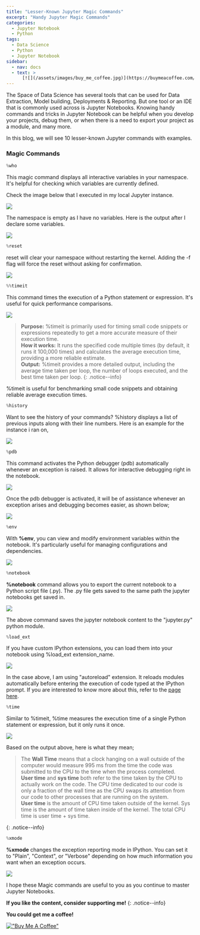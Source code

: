 ```yaml
---
title: "Lesser-Known Jupyter Magic Commands"
excerpt: "Handy Jupyter Magic Commands"
categories:
  - Jupyter Notebook
  - Python 
tags:
  - Data Science
  - Python
  - Jupyter Notebook
sidebar:
  - nav: docs
  - text: >
      [![](/assets/images/buy_me_coffee.jpg)](https://buymeacoffee.com/softwaremusings) 
---
```


The Space of Data Science has several tools that can be used for Data Extraction, Model building, Deployments & Reporting. But one tool or an IDE that is commonly used across is Jupyter Notebooks. Knowing handy commands and tricks in Jupyter Notebook can be helpful when you develop your projects, debug them, or when there is a need to export your project as a module, and many more.

In this blog, we will see 10 lesser-known Jupyter commands with examples.

### Magic Commands

```python
%who
```

This magic command displays all interactive variables in your namespace. It's helpful for checking which variables are currently defined.

Check the image below that I executed in my local Jupyter instance.  

![](https://github.com/dataasciences/dataasciences.github.io/blob/master/assets/images/jupyter_who.PNG?raw=true)

The namespace is empty as I have no variables. Here is the output after I declare some variables.

![](https://github.com/dataasciences/dataasciences.github.io/blob/master/assets/images/jupyter_who1.PNG?raw=true)


```python
%reset
```

reset will clear your namespace without restarting the kernel. Adding the -f flag will force the reset without asking for confirmation.

![](https://github.com/dataasciences/dataasciences.github.io/blob/master/assets/images/jupyter_reset.PNG?raw=true)


```python
%%timeit
```

This command times the execution of a Python statement or expression. It's useful for quick performance comparisons.

![](https://github.com/dataasciences/dataasciences.github.io/blob/master/assets/images/jupyter_timeit.PNG?raw=true)

> <span style="font-size:1em;"> **Purpose:** %timeit is primarily used for timing small code snippets or expressions repeatedly to get a more accurate measure of their execution time.<br>
                  **How it works:** It runs the specified code multiple times (by default, it runs it 100,000 times) and calculates the average execution time, providing a more reliable estimate.<br>
                  **Output:** %timeit provides a more detailed output, including the average time taken per loop, the number of loops executed, and the best time taken per loop.
                  </span>
{: .notice--info}

%timeit is useful for benchmarking small code snippets and obtaining reliable average execution times.

```python
%history
```

Want to see the history of your commands? %history displays a list of previous inputs along with their line numbers. Here is an example for the instance i ran on,

![](https://github.com/dataasciences/dataasciences.github.io/blob/master/assets/images/jupyter_history.PNG?raw=true)


```python
%pdb
```

This command activates the Python debugger (pdb) automatically whenever an exception is raised. It allows for interactive debugging right in the notebook.

![](https://github.com/dataasciences/dataasciences.github.io/blob/master/assets/images/jupyter_pdb.PNG?raw=true)

Once the pdb debugger is activated, it will be of assistance whenever an exception arises and debugging becomes easier, as shown below;

![](https://github.com/dataasciences/dataasciences.github.io/blob/master/assets/images/jupyter_pdb1.PNG?raw=true)


```python
%env
```

With **%env**, you can view and modify environment variables within the notebook. It's particularly useful for managing configurations and dependencies.

![](https://github.com/dataasciences/dataasciences.github.io/blob/master/assets/images/jupyter_env.PNG?raw=true)


```python
%notebook
```

**%notebook** command allows you to export the current notebook to a Python script file (.py). The .py file gets saved to the same path the jupyter notebooks get saved in. 

![](https://github.com/dataasciences/dataasciences.github.io/blob/master/assets/images/jupyter_notebook_file.PNG?raw=true)

The above command saves the jupyter notebook content to the "jupyter.py" python module.


```python
%load_ext
```

If you have custom IPython extensions, you can load them into your notebook using %load_ext extension_name.

![](https://github.com/dataasciences/dataasciences.github.io/blob/master/assets/images/jupyter_loadext.PNG?raw=true)

In the case above, I am using "autoreload" extension. It reloads modules automatically before entering the execution of code typed at the IPython prompt.
If you are interested to know more about this, refer to the [page here](https://ipython.readthedocs.io/en/stable/config/extensions/autoreload.html).

```python
%time
```

Similar to %timeit, %time measures the execution time of a single Python statement or expression, but it only runs it once.

![](https://github.com/dataasciences/dataasciences.github.io/blob/master/assets/images/jupyter_timeit.png?raw=true)

Based on the output above, here is what they mean; 

> <span style="font-size:1em;"> The **Wall Time** means that a clock hanging on a wall outside of the computer would measure 995 ms from the time the code was submitted to the CPU to the time when the process completed.<br>
             **User time** and **sys time** both refer to the time taken by the CPU to actually work on the code. The CPU time dedicated to our code is only a fraction of the wall time as the CPU swaps its attention from               our code to other processes that are running on the system.<br>
            **User time** is the amount of CPU time taken outside of the kernel. Sys time is the amount of time taken inside of the kernel. The total CPU time is user time + sys time.
  </span>
{: .notice--info}

```python
%xmode
```
**%xmode** changes the exception reporting mode in IPython. You can set it to "Plain", "Context", or "Verbose" depending on how much information you want when an exception occurs.

![](https://github.com/dataasciences/dataasciences.github.io/blob/master/assets/images/jupyter_xmode.PNG?raw=true)

I hope these Magic commands are useful to you as you continue to master Jupyter Notebooks.

**If you like the content, consider supporting me!**
{: .notice--info}

<!---
[![Support via PayPal](https://cdn.jsdelivr.net/gh/twolfson/paypal-github-button@1.0.0/dist/button.svg)](https://www.paypal.me/mmistakes)
{: style="margin-top: 0.5em;"}
-->

**You could get me a coffee!** 

[!["Buy Me A Coffee"](https://user-images.githubusercontent.com/1376749/120938564-50c59780-c6e1-11eb-814f-22a0399623c5.png)](https://buymeacoffee.com/softwaremusings)

